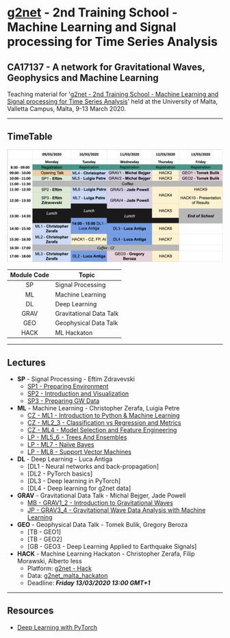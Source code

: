# [g2net](https://www.g2net.eu/) - 2nd Training School - Machine Learning and Signal processing for Time Series Analysis
## CA17137 - A network for Gravitational Waves, Geophysics and Machine Learning
Teaching material for '[g2net - 2nd Training School - Machine Learning and Signal processing for Time Series Analysis](https://indico.ego-gw.it/event/46/)' held at the University of Malta, Valletta Campus, Malta, 9-13 March 2020.
	
----
## TimeTable 
![timetable](pics/timetable.png)

| **Module Code** | **Topic**                   |
|:-------------:|-------------------------|
| SP          | Signal Processing       |
| ML          | Machine Learning        |
| DL          | Deep Learning           |
| GRAV        | Gravitational Data Talk |
| GEO         | Geophysical Data Talk   |
| HACK        | ML Hackaton             |

----
## Lectures
- **SP** - Signal Processing - Eftim Zdravevski
    - [SP1 - Preparing Environment](lectures/SP_Signal_Processing_Introduction-Eftim_Zdravevski/signal_processing_0_preparing_environment.ipynb)
    - [SP2 - Introduction and Visualization](lectures/SP_Signal_Processing_Introduction-Eftim_Zdravevski/signal_processing_1_introduction_and_visualization.ipynb)
    - [SP3 - Preparing GW Data](lectures/SP_Signal_Processing_Introduction-Eftim_Zdravevski/signal_processing_2_preparing_GW_data.ipynb)
- **ML** - Machine Learning - Christopher Zerafa, Luigia Petre
    - [CZ - ML1 - Introduction to Python & Machine Learning](lectures/ML_Christopher_Zerafa/ML1_Intro_Python_ML/ML1_Intro_Python_ML.md)
    - [CZ - ML2_3 - Classification vs Regression and Metrics](lectures/ML_Christopher_Zerafa/ML2_3_Classification_Regression_Metrics/ML2_3_Classification_Regression_Metrics.md)
    - [CZ - ML4 - Model Selection and Feature Engineering](lectures/ML_Christopher_Zerafa/ML4_Model_Selection/ML4_Model_Selection.md)
    - [LP - ML5_6 - Trees And Ensembles](lectures/ML_Luigia_Petre/ML5_6_TreesAndEnsembles.ipynb)
    - [LP - ML7 - Naïve Bayes](lectures/ML_Luigia_Petre/ML7_naiveBayes.ipynb)
    - [LP - ML8 - Support Vector Machines](lectures/ML_Luigia_Petre/ML8_SupportVectorMachines.ipynb)
- **DL** - Deep Learning - Luca Antiga
    - [DL1 - Neural networks and back-propagation]
    - [DL2 - PyTorch basics]
    - [DL3 - Deep learning in PyTorch] 
    - [DL4 - Deep learning for g2net data]
- **GRAV**	- Gravitational Data Talk - Michal Bejger, Jade Powell
    - [MB - GRAV1_2 - Introduction to Gravitational Waves](lectures/GRAV_Intro_gw12_bejger_g2net_malta.pdf)
    - [JP - GRAV3_4 - Gravitational Wave Data Analysis with Machine Learning](lectures/GRAV_GW_Data_Jade_Powell.pdf)
- **GEO**	- Geophysical Data Talk - Tomek Bulik, Gregory Beroza
    - [TB - GEO1]
    - [TB - GEO2]
    - [GB - GEO3 - Deep Learning Applied to Earthquake Signals]
- **HACK**	- Machine Learning Hackaton - Christopher Zerafa, Filip Morawski, Alberto Iess
    - Platform: [g2net - Hack](http://88.198.90.93/)
    - Data: [g2net_malta_hackaton](https://github.com/zerafachris/g2net_malta_hackaton)
    - Deadline: _**Friday 13/03/2020 13:00 GMT+1**_
---
## Resources
- [Deep Learning with PyTorch](https://www.manning.com/books/deep-learning-with-pytorch)